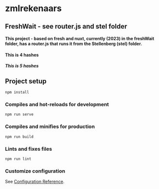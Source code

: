 # zmlrekenaars

## FreshWait - see router.js and stel folder
#### This project - based on fresh and nuxt, currently (2023) in the freshWait folder,  has a router.js that runs it from the Stellenberg (stel) folder.
#### This is 4 hashes
##### This is 5 hashes
## Project setup
```
npm install
```

### Compiles and hot-reloads for development
```
npm run serve
```

### Compiles and minifies for production
```
npm run build
```

### Lints and fixes files
```
npm run lint
```

### Customize configuration
See [Configuration Reference](https://cli.vuejs.org/config/).

